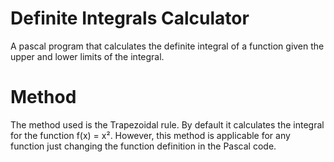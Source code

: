 # Definite Integrals Calculator
A pascal program that calculates the definite integral of a function given the upper and lower limits of the integral.

# Method
The method used is the Trapezoidal rule. By default it calculates the integral for the function f(x) = x². However, this method is applicable for any function just changing the function definition in the Pascal code.

